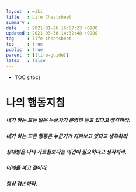 ```yaml
---
layout  : wiki
title   : Life Cheatsheet
summary : 
date    : 2021-01-26 16:57:23 +0900
updated : 2021-03-30 14:32:48 +0900
tag     : life cheatsheet
toc     : true
public  : true
parent  : [[life-guide]] 
latex   : false
---
```

* TOC
{:toc}

# 나의 행동지침
##### 내가 하는 모든 말은 누군가가 분명히 듣고 있다고 생각하라.
##### 내가 하는 모든 행동은 누군가가 지켜보고 있다고 생각하라.
##### 상대방은 나의 가르침보다는 의견이 필요하다고 생각하라.
##### 어깨를 펴고 걸어라.


##### 항상 겸손하라.


